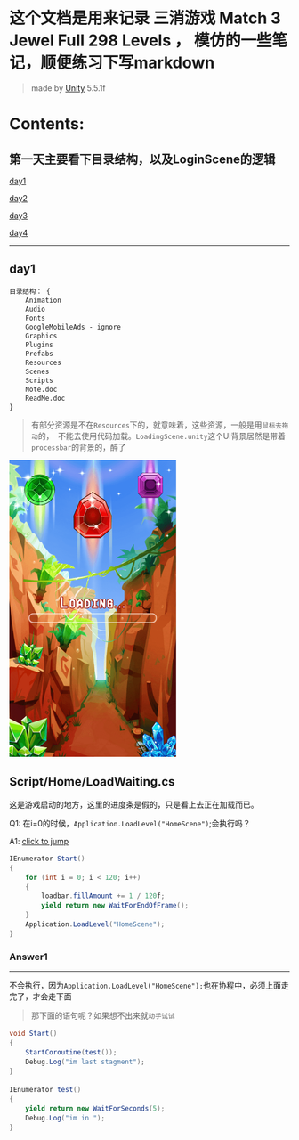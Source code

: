这个文档是用来记录 三消游戏 Match 3 Jewel Full 298 Levels ， 模仿的一些笔记，顺便练习下写markdown
=======

> made by [Unity](http://www.unity.com) 5.5.1f


Contents:
======

第一天主要看下目录结构，以及LoginScene的逻辑
-------
[day1](#day1)

[day2](#day2)

[day3](#day3)

[day4](#day4)

--------
<span id = "day1">day1</span>
------

    目录结构： {
        Animation
        Audio
        Fonts
        GoogleMobileAds - ignore
        Graphics
        Plugins 
        Prefabs
        Resources
        Scenes
        Scripts
        Note.doc
        ReadMe.doc
    }


> 有部分资源是不在`Resources`下的，就意味着，这些资源，一般是用`鼠标去拖动`的，
  不能去使用代码加载。`LoadingScene.unity`这个UI背景居然是带着`processbar`的背景的，醉了

<img src="https://raw.githubusercontent.com/koake/Match-3-Jewel-Full-298-Levels---TemplateProject/master/Assets/Graphics/Load/background_loading.png" width = "300" alt="background" />

## Script/Home/LoadWaiting.cs
这是游戏启动的地方，这里的进度条是假的，只是看上去正在加载而已。

Q1: 在i=0的时候，`Application.LoadLevel("HomeScene")`;会执行吗？

A1: [click to jump](#answer1)
``` csharp
IEnumerator Start()
{
    for (int i = 0; i < 120; i++)
    {
        loadbar.fillAmount += 1 / 120f;
        yield return new WaitForEndOfFrame();
    }
    Application.LoadLevel("HomeScene");
}
```























### <span id = "answer1">Answer1</span>
---
不会执行，因为`Application.LoadLevel("HomeScene");`也在协程中，必须上面走完了，才会走下面

> 那下面的语句呢？如果想不出来就`动手试试`
```csharp
void Start()
{
    StartCoroutine(test());
    Debug.Log("im last stagment");
}

IEnumerator test()
{
    yield return new WaitForSeconds(5);
    Debug.Log("im in ");
}
```

